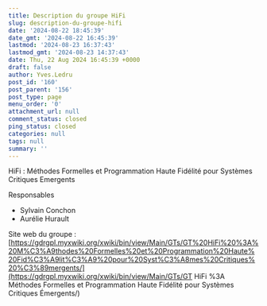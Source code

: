 ```yaml
---
title: Description du groupe HiFi
slug: description-du-groupe-hifi
date: '2024-08-22 18:45:39'
date_gmt: '2024-08-22 16:45:39'
lastmod: '2024-08-23 16:37:43'
lastmod_gmt: '2024-08-23 14:37:43'
date: Thu, 22 Aug 2024 16:45:39 +0000
draft: false
author: Yves.Ledru
post_id: '160'
post_parent: '156'
post_type: page
menu_order: '0'
attachment_url: null
comment_status: closed
ping_status: closed
categories: null
tags: null
summary: ''
---
```


HiFi : Méthodes Formelles et Programmation Haute Fidélité pour Systèmes Critiques Emergents

Responsables

  * Sylvain Conchon
  * Aurélie Hurault



Site web du groupe : [https://gdrgpl.myxwiki.org/xwiki/bin/view/Main/GTs/GT%20HiFi%20%3A%20M%C3%A9thodes%20Formelles%20et%20Programmation%20Haute%20Fid%C3%A9lit%C3%A9%20pour%20Syst%C3%A8mes%20Critiques%20%C3%89mergents/](https://gdrgpl.myxwiki.org/xwiki/bin/view/Main/GTs/GT HiFi %3A Méthodes Formelles et Programmation Haute Fidélité pour Systèmes Critiques Émergents/)

### 
